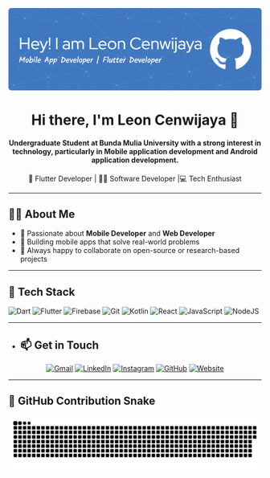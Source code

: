![Header](https://github.com/leoncen26/leoncen26/blob/main/header_github.png)

<h1 align="center">Hi there, I'm Leon Cenwijaya 👋</h1>
<h4 align="center">Undergraduate Student at Bunda Mulia University with a strong interest
in technology, particularly in Mobile application development and Android application development. </h4>

<p align="center">
  🚀 Flutter Developer | 🧑‍💻  Software Developer |💻 Tech Enthusiast 
</p>

---

## 👨‍💻 About Me

- 🧠 Passionate about **Mobile Developer** and **Web Developer**
- 📲 Building mobile apps that solve real-world problems
- 💬 Always happy to collaborate on open-source or research-based projects

---

## 🔧 Tech Stack

![Dart](https://img.shields.io/badge/-Dart-0175C2?style=for-the-badge&logo=dart&logoColor=white)
![Flutter](https://img.shields.io/badge/-Flutter-02569B?style=for-the-badge&logo=flutter&logoColor=white)
![Firebase](https://img.shields.io/badge/-Firebase-FFCA28?style=for-the-badge&logo=firebase&logoColor=black)
![Git](https://img.shields.io/badge/-Git-F05032?style=for-the-badge&logo=git&logoColor=white)
![Kotlin](https://img.shields.io/badge/-Kotlin-7F52FF?style=for-the-badge&logo=kotlin&logoColor=white)
![React](https://img.shields.io/badge/-React-61DAFB?style=for-the-badge&logo=react&logoColor=black)
![JavaScript](https://img.shields.io/badge/-JavaScript-F7DF1E?style=for-the-badge&logo=javascript&logoColor=black)
![NodeJS](https://img.shields.io/badge/Node%20js-339933?style=for-the-badge&logo=nodedotjs&logoColor=white)


---

- ## 📫 Get in Touch

<p align="center">
  <a href="https://mail.google.com/mail/?view=cm&to=leoncen123@gmail.com"><img src="https://img.icons8.com/color/48/000000/gmail--v1.png" alt="Gmail"/></a>
  <a href="https://www.linkedin.com/in/leon-cenwijaya/"><img src="https://img.icons8.com/color/48/000000/linkedin.png" alt="LinkedIn"/></a>
  <a href="https://instagram.com/leonchang02"><img src="https://img.icons8.com/color/48/000000/instagram-new--v1.png" alt="Instagram"/></a>
  <a href="https://github.com/leoncen26"><img src="https://img.icons8.com/ios-glyphs/48/000000/github.png" alt="GitHub"/></a>
  <a href="https://leoncen26.github.io/Leoncen-Portfolio/"><img src="https://img.icons8.com/ios-glyphs/48/000000/domain.png" alt="Website"/></a>

</p>



---

## 🐍 GitHub Contribution Snake

<picture>
  <source media="(prefers-color-scheme: dark)" srcset="https://raw.githubusercontent.com/leoncen26/leoncen26/output/github-snake-dark.svg" />
  <source media="(prefers-color-scheme: light)" srcset="https://raw.githubusercontent.com/leoncen26/leoncen26/output/github-snake-light.svg" />
  <img src="https://raw.githubusercontent.com/leoncen26/leoncen26/output/github-snake-dark.svg" alt="GitHub Contribution Snake" />
</picture>


###

